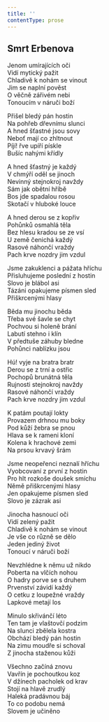 ```yaml
---
title: ''
contentType: prose
---
```


## Smrt Erbenova

Jenom umírajících oči  
Vidí mytický pažit  
Chladivě k nohám se vinout  
Jim se naplní pověst  
O věčně zářivém nebi  
Tonoucím v náruči boží

Přišel bledý pán hostin  
Na pohřeb dřevnímu slunci  
A hned šťastné jsou sovy  
Neboť mají co zhltnout  
Píjí! řve upíří pískle  
Bušíc nahými křídly

A hned šťastný je každý  
V chmýří oděl se jinoch  
Nevinný stejnokroj navždy  
Sám jak obětní hříbě  
Bos jde spadalou rosou  
Skotačí v hluboké louce

A hned derou se z kopřiv  
Pohůnků osmahlá těla  
Bez hlesu kradou se ze vsí  
U země čenichá každý  
Rasové náhončí vraždy  
Pach krve nozdry jim vzdul

Jsme zakuklenci a pážata hříchu  
Přisluhujeme poslední z hostin  
Slovo je blábol asi  
Tázáni opakujeme písmen sled  
Přiškrcenými hlasy

Běda mu jinochu běda  
Třeba své šavle se chyt  
Pochvou si holeně brání  
Labutí stehno i klín  
V předtuše záhuby bledne  
Pohůnci nablízku jsou

Hú! vyje na bratra bratr  
Derou se z trní a ostřic  
Pochopů brunátná těla  
Rujnosti stejnokroj navždy  
Rasové náhončí vraždy  
Pach krve nozdry jim vzdul

K patám poutají lokty  
Provazem drhnou mu boky  
Pod kůží žebra se pnou  
Hlava se k rameni kloní  
Kolena k hrachové zemi  
Na prsou krvavý šrám

Jsme neopeřenci neznalí hříchu  
Vyobcovaní z první z hostin  
Pro hlt rozkoše doušek smíchu  
Němě přiškrcenými hlasy  
Jen opakujeme písmen sled  
Slovo je zázrak asi

Jinocha hasnoucí oči  
Vidí zelený pažit  
Chladivě k nohám se vinout  
Je vše co různě se dělo  
Jeden jediný život  
Tonoucí v náruči boží

Nevzhlédne k němu už nikdo  
Poberta na vlčích nohou  
O hadry porve se s druhem  
Prvenství závidí každý  
O cetku z loupežné vraždy  
Lapkové metají los

Minulo skřivánčí léto  
Ten tam je vlaštovčí podzim  
Na slunci zbělela kostra  
Obchází bledý pán hostin  
Na zimu moudře si schoval  
Z jinocha staženou kůži

Všechno začíná znovu  
Vavřín je pochoutkou koz  
V džínech pacholek od krav  
Stojí na hlavě zrudlý  
Haleká pradávnou báj  
To co podobu nemá  
Slovem je učiněno
